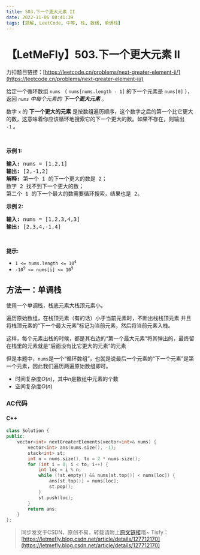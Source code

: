 ```yaml
---
title: 503.下一个更大元素 II
date: 2022-11-06 08:41:39
tags: [题解, LeetCode, 中等, 栈, 数组, 单调栈]
---
```


# 【LetMeFly】503.下一个更大元素 II

力扣题目链接：[https://leetcode.cn/problems/next-greater-element-ii/](https://leetcode.cn/problems/next-greater-element-ii/)

<p>给定一个循环数组&nbsp;<code>nums</code>&nbsp;（&nbsp;<code>nums[nums.length - 1]</code>&nbsp;的下一个元素是&nbsp;<code>nums[0]</code>&nbsp;），返回&nbsp;<em><code>nums</code>&nbsp;中每个元素的 <strong>下一个更大元素</strong></em> 。</p>

<p>数字 <code>x</code>&nbsp;的 <strong>下一个更大的元素</strong> 是按数组遍历顺序，这个数字之后的第一个比它更大的数，这意味着你应该循环地搜索它的下一个更大的数。如果不存在，则输出 <code>-1</code>&nbsp;。</p>

<p>&nbsp;</p>

<p><strong>示例 1:</strong></p>

<pre>
<strong>输入:</strong> nums = [1,2,1]
<strong>输出:</strong> [2,-1,2]
<strong>解释:</strong> 第一个 1 的下一个更大的数是 2；
数字 2 找不到下一个更大的数； 
第二个 1 的下一个最大的数需要循环搜索，结果也是 2。
</pre>

<p><strong>示例 2:</strong></p>

<pre>
<strong>输入:</strong> nums = [1,2,3,4,3]
<strong>输出:</strong> [2,3,4,-1,4]
</pre>

<p>&nbsp;</p>

<p><strong>提示:</strong></p>

<ul>
	<li><code>1 &lt;= nums.length &lt;= 10<sup>4</sup></code></li>
	<li><code>-10<sup>9</sup>&nbsp;&lt;= nums[i] &lt;= 10<sup>9</sup></code></li>
</ul>


    
## 方法一：单调栈

使用一个单调栈，栈底元素大栈顶元素小。

遍历原始数组，在栈顶元素（有的话）小于当前元素时，不断出栈栈顶元素 并且 将栈顶元素的“下一个最大元素”标记为当前元素，然后将当前元素入栈。

这样，每个元素出栈的时候，都是其右边的“第一个最大元素”将其弹出的，最终留在栈里的元素就是“后面没有比它更大的元素”的元素

但是本题中，```nums```是一个“循环数组”，也就是说最后一个元素的“下一个元素”是第一个元素，因此我们遍历两遍原始数组即可。

+ 时间复杂度$O(n)$，其中$n$是数组中元素的个数
+ 空间复杂度$O(n)$

### AC代码

#### C++

```cpp
class Solution {
public:
    vector<int> nextGreaterElements(vector<int>& nums) {
        vector<int> ans(nums.size(), -1);
        stack<int> st;
        int n = nums.size(), to = 2 * nums.size();
        for (int i = 0; i < to; i++) {
            int loc = i % n;
            while (!st.empty() && nums[st.top()] < nums[loc]) {
                ans[st.top()] = nums[loc];
                st.pop();
            }
            st.push(loc);
        }
        return ans;
    }
};
```

> 同步发文于CSDN，原创不易，转载请附上[原文链接](https://blog.letmefly.xyz/2022/11/06/LeetCode%200503.%E4%B8%8B%E4%B8%80%E4%B8%AA%E6%9B%B4%E5%A4%A7%E5%85%83%E7%B4%A0II/)哦~
> Tisfy：[https://letmefly.blog.csdn.net/article/details/127712170](https://letmefly.blog.csdn.net/article/details/127712170)
